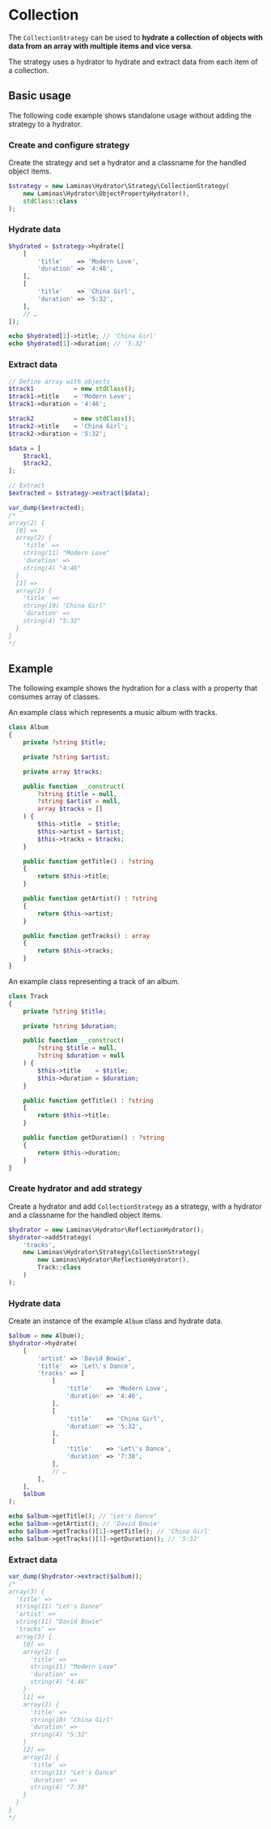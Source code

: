 # Collection

The `CollectionStrategy` can be used to **hydrate a collection of objects
with data from an array with multiple items and vice versa**.

The strategy uses a hydrator to hydrate and extract data from each item of a
collection. 

## Basic usage

The following code example shows standalone usage without adding the strategy
to a hydrator.

### Create and configure strategy

Create the strategy and set a hydrator and a classname for the handled object
items.

```php
$strategy = new Laminas\Hydrator\Strategy\CollectionStrategy(
    new Laminas\Hydrator\ObjectPropertyHydrator(),
    stdClass::class
);
```

### Hydrate data

```php
$hydrated = $strategy->hydrate([
    [
        'title'    => 'Modern Love',
        'duration' => '4:46',
    ],
    [
        'title'    => 'China Girl',
        'duration' => '5:32',
    ],
    // …
]);

echo $hydrated[1]->title; // 'China Girl'
echo $hydrated[1]->duration; // '5:32'
```

### Extract data

```php
// Define array with objects
$track1           = new stdClass();
$track1->title    = 'Modern Love';
$track1->duration = '4:46';

$track2           = new stdClass();
$track2->title    = 'China Girl';
$track2->duration = '5:32';

$data = [
    $track1,
    $track2,
];

// Extract
$extracted = $strategy->extract($data);

var_dump($extracted);
/*
array(2) {
  [0] =>
  array(2) {
    'title' =>
    string(11) "Modern Love"
    'duration' =>
    string(4) "4:46"
  }
  [1] =>
  array(2) {
    'title' =>
    string(10) "China Girl"
    'duration' =>
    string(4) "5:32"
  }
}
*/
```

## Example

The following example shows the hydration for a class with a property that
consumes array of classes.

An example class which represents a music album with tracks.

```php
class Album
{
    private ?string $title;

    private ?string $artist;

    private array $tracks;

    public function __construct(
        ?string $title = null,
        ?string $artist = null,
        array $tracks = []
    ) {
        $this->title  = $title;
        $this->artist = $artist;
        $this->tracks = $tracks;
    }

    public function getTitle() : ?string
    {
        return $this->title;
    }

    public function getArtist() : ?string
    {
        return $this->artist;
    }

    public function getTracks() : array
    {
        return $this->tracks;
    }
}
```

An example class representing a track of an album.

```php
class Track
{
    private ?string $title;

    private ?string $duration;

    public function __construct(
        ?string $title = null,
        ?string $duration = null
    ) {
        $this->title    = $title;
        $this->duration = $duration;
    }

    public function getTitle() : ?string
    {
        return $this->title;
    }

    public function getDuration() : ?string
    {
        return $this->duration;
    }
}
```

### Create hydrator and add strategy

Create a hydrator and add `CollectionStrategy` as a strategy, with a hydrator
and a classname for the handled object items.

```php
$hydrator = new Laminas\Hydrator\ReflectionHydrator();
$hydrator->addStrategy(
    'tracks',
    new Laminas\Hydrator\Strategy\CollectionStrategy(
        new Laminas\Hydrator\ReflectionHydrator(),
        Track::class
    )
);
```

### Hydrate data

Create an instance of the example `Album` class and hydrate data.

```php
$album = new Album();
$hydrator->hydrate(
    [
        'artist' => 'David Bowie',
        'title'  => 'Let\'s Dance',
        'tracks' => [
            [
                'title'    => 'Modern Love',
                'duration' => '4:46',
            ],
            [
                'title'    => 'China Girl',
                'duration' => '5:32',
            ],
            [
                'title'    => 'Let\'s Dance',
                'duration' => '7:38',
            ],
            // …
        ],
    ],
    $album
);

echo $album->getTitle(); // "Let's Dance"
echo $album->getArtist(); // 'David Bowie'
echo $album->getTracks()[1]->getTitle(); // 'China Girl'
echo $album->getTracks()[1]->getDuration(); // '5:32'
```

### Extract data

```php
var_dump($hydrator->extract($album));
/*
array(3) {
  'title' =>
  string(11) "Let's Dance"
  'artist' =>
  string(11) "David Bowie"
  'tracks' =>
  array(3) {
    [0] =>
    array(2) {
      'title' =>
      string(11) "Modern Love"
      'duration' =>
      string(4) "4:46"
    }
    [1] =>
    array(2) {
      'title' =>
      string(10) "China Girl"
      'duration' =>
      string(4) "5:32"
    }
    [2] =>
    array(2) {
      'title' =>
      string(11) "Let's Dance"
      'duration' =>
      string(4) "7:38"
    }
  }
} 
*/
```
